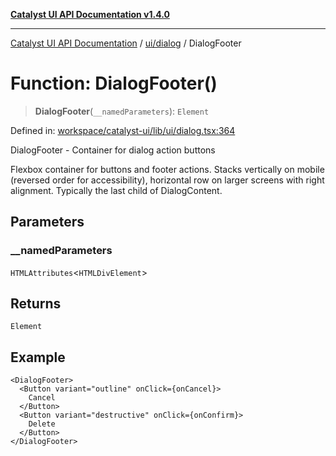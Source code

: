 [**Catalyst UI API Documentation v1.4.0**](../../../README.md)

---

[Catalyst UI API Documentation](../../../README.md) / [ui/dialog](../README.md) / DialogFooter

# Function: DialogFooter()

> **DialogFooter**(`__namedParameters`): `Element`

Defined in: [workspace/catalyst-ui/lib/ui/dialog.tsx:364](https://github.com/TheBranchDriftCatalyst/catalyst-ui/blob/main/lib/ui/dialog.tsx#L364)

DialogFooter - Container for dialog action buttons

Flexbox container for buttons and footer actions. Stacks vertically on mobile
(reversed order for accessibility), horizontal row on larger screens with right alignment.
Typically the last child of DialogContent.

## Parameters

### \_\_namedParameters

`HTMLAttributes`\<`HTMLDivElement`\>

## Returns

`Element`

## Example

```tsx
<DialogFooter>
  <Button variant="outline" onClick={onCancel}>
    Cancel
  </Button>
  <Button variant="destructive" onClick={onConfirm}>
    Delete
  </Button>
</DialogFooter>
```
